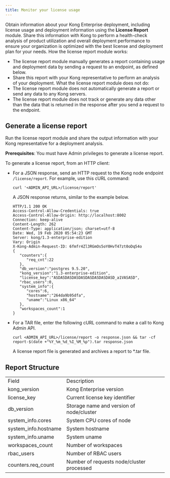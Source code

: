 ```yaml
---
title: Monitor your license usage
---
```


Obtain information about your Kong Enterprise deployment, including license usage and deployment information using the **License Report** module. Share this information with Kong to perform a health-check analysis of product utilization and overall deployment performance to ensure your organization is optimized with the best license and deployment plan for your needs.
How the license report module works:
*   The license report module manually generates a report containing usage and deployment data by sending a request to an endpoint, as defined below.
*   Share this report with your Kong representative to perform an analysis of your deployment.
What the license report module does not do:
*   The license report module does not automatically generate a report or send any data to any Kong servers.
*   The license report module does not track or generate any data other than the data that is returned in the response after you send a request to the endpoint.

## Generate a license report
Run the license report module and share the output information with your Kong representative for a deployment analysis.

**Prerequisites**: You must have Admin privileges to generate a license report.

To generate a license report, from an HTTP client:

*   For a JSON response, send an HTTP request to the Kong node endpoint` /license/report`. For example, use this cURL command:
    
    ```
    curl '<ADMIN_API_URL>/license/report'
    ```
    
    A JSON response returns, similar to the example below.
    
    ```
    HTTP/1.1 200 OK
    Access-Control-Allow-Credentials: true
    Access-Control-Allow-Origin: http://localhost:8002
    Connection: keep-alive
    Content-Length: 262
    Content-Type: application/json; charset=utf-8
    Date: Wed, 19 Feb 2020 05:54:23 GMT
    Server: kong/1.3-enterprise-edition
    Vary: Origin
    X-Kong-Admin-Request-ID: 6fmfr4Zl3RGmOs5oY0HvT47zt0oDq54o
    {
       "counters":{
          "req_cnt":22
       },
       "db_version":"postgres 9.5.20",
       "kong_version":"1.3-enterprise-edition",
       "license_key":"ASDASDASDASDASDASDASDASDASD_a1VASASD",
       "rbac_users":0,
       "system_info":{
          "cores":6,
          "hostname":"264da9b95dfa",
          "uname":"Linux x86_64"
       },
       "workspaces_count":1
    }
    ```
    
* For a TAR file, enter the following cURL command to make a call to Kong Admin API. 
 
    ```
    curl <ADMIN_API_URL>/license/report -o response.json && tar -cf report-$(date +"%Y_%m_%d_%I_%M_%p").tar response.json 
    ```
    A license report file is generated and archives a report to *.tar file.

## Report Structure

<table>
  <tr>
   <td>Field
   </td>
   <td>Description
   </td>
  </tr>
  <tr>
   <td>kong_version
   </td>
   <td>Kong Enterprise version
   </td>
  </tr>
  <tr>
   <td>license_key
   </td>
   <td>Current license key identifier
   </td>
  </tr>
  <tr>
   <td>db_version
   </td>
   <td>Storage name and version of node/cluster
   </td>
  </tr>
  <tr>
   <td>system_info.cores
   </td>
   <td>System CPU cores of node
   </td>
  </tr>
  <tr>
   <td>system_info.hostname
   </td>
   <td>System hostname
   </td>
  </tr>
  <tr>
   <td>system_info.uname
   </td>
   <td>System uname
   </td>
  </tr>
  <tr>
   <td>workspaces_count
   </td>
   <td>Number of workspaces
   </td>
  </tr>
  <tr>
   <td>rbac_users
   </td>
   <td>Number of RBAC users
   </td>
  </tr>
  <tr>
   <td>counters.req_count
   </td>
   <td>Number of requests node/cluster processed
   </td>
  </tr>
</table>

